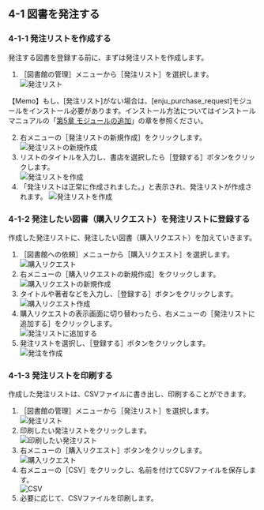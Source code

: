 <a name="4-1" />

4-1 図書を発注する
------------------

<a name="4-1-1" />

### 4-1-1 発注リストを作成する

発注する図書を登録する前に、まずは発注リストを作成します。

1. ［図書館の管理］メニューから［発注リスト］を選択します。  
   ![発注リスト](assets/images/image_operation_order.png)
   
   <div class="alert alert-info" markdown="1">
【Memo】もし、[発注リスト]がない場合は、[enju_purchase_request]モジュールをインストール必要があります。インストール方法についてはインストールマニュアルの「[第5章 モジュールの追加](enju_install_vm_5.html)」の章を参照ください。
   </div>

2. 右メニューの［発注リストの新規作成］をクリックします。  
   ![発注リストの新規作成](assets/images/image_operation_072.png)
3. リストのタイトルを入力し、書店を選択したら［登録する］ボタンをクリックします。  
   ![発注リストを作成](assets/images/image_operation_074.png)
4. 「発注リストは正常に作成されました。」と表示され、発注リストが作成されます。
   ![発注リストを作成](assets/images/image_operation_074_2.png)

<a name="4-1-2" />

### 4-1-2 発注したい図書（購入リクエスト）を発注リストに登録する

作成した発注リストに、発注したい図書（購入リクエスト）を加えていきます。

1. ［図書館への依頼］メニューから［購入リクエスト］を選択します。  
   ![購入リクエスト](assets/images/image_operation_076.png)
2. 右メニューの［購入リクエストの新規作成］をクリックします。  
   ![購入リクエストの新規作成](assets/images/image_operation_078.png)
3. タイトルや著者などを入力し、［登録する］ボタンをクリックします。  
   ![購入リクエスト作成](assets/images/image_operation_079.png)
5. 購入リクエストの表示画面に切り替わったら、右メニューの［発注リストに追加する］をクリックします。  
   ![発注リストに追加する](assets/images/image_operation_083.png)
6. 発注リストを選択し、［登録する］ボタンをクリックします。  
   ![発注を作成](assets/images/image_operation_085.png)

<a name="4-1-3" />

### 4-1-3 発注リストを印刷する

作成した発注リストは、CSVファイルに書き出し、印刷することができます。

1. ［図書館の管理］メニューから［発注リスト］を選択します。  
   ![発注リスト](assets/images/image_operation_order.png)
2. 印刷したい発注リストをクリックします。  
   ![印刷したい発注リスト](assets/images/image_operation_088.png)
3. 右メニューの［購入リクエスト］ボタンをクリックします。  
   ![購入リクエスト](assets/images/image_operation_089.png)
4. 右メニューの［CSV］をクリックし、名前を付けてCSVファイルを保存します。  
   ![CSV](assets/images/image_operation_091.png)
5. 必要に応じて、CSVファイルを印刷します。

